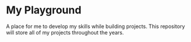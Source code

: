 # My Playground

A place for me to develop my skills while building projects. This repository will store all of my projects throughout the years.
